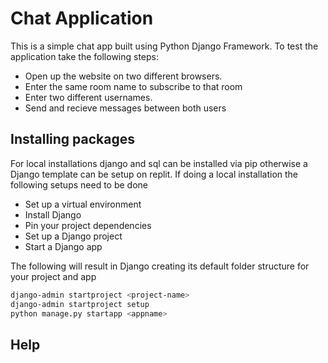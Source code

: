 # Chat Application

This is a simple chat app built using Python Django Framework. To test the application take the following steps:
* Open up the website on two different browsers.
* Enter the same room name to subscribe to that room
* Enter two different usernames.
* Send and recieve messages between both users

## Installing packages
For local installations django and sql can be installed via pip otherwise a Django template can be setup on replit.
If doing a local installation the following setups need to be done
* Set up a virtual environment
* Install Django
* Pin your project dependencies
* Set up a Django project
* Start a Django app

The following will result in Django creating its default folder structure for your project and app
```bash
django-admin startproject <project-name>
django-admin startproject setup
python manage.py startapp <appname>
```

## Help
